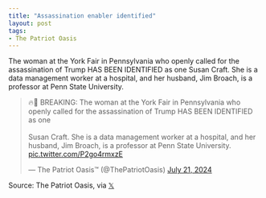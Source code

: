 ```yaml
---
title: "Assassination enabler identified"
layout: post
tags:
- The Patriot Oasis
---
```


The woman at the York Fair in Pennsylvania who openly called for the assassination of Trump HAS BEEN IDENTIFIED as one Susan Craft. She is a data management worker at a hospital, and her husband, Jim Broach, is a professor at Penn State University.

<blockquote class="twitter-tweet"><p lang="en" dir="ltr">🔥🚨 BREAKING: The woman at the York Fair in Pennsylvania who openly called for the assassination of Trump HAS BEEN IDENTIFIED as one <br><br>Susan Craft. She is a data management worker at a hospital, and her husband, Jim Broach, is a professor at Penn State University. <a href="https://t.co/P2go4rmxzE">pic.twitter.com/P2go4rmxzE</a></p>&mdash; The Patriot Oasis™ (@ThePatriotOasis) <a href="https://twitter.com/ThePatriotOasis/status/1814855398303715686?ref_src=twsrc%5Etfw">July 21, 2024</a></blockquote> <script async src="https://platform.twitter.com/widgets.js" charset="utf-8"></script>

Source: The Patriot Oasis, via [𝕏](https://x.com)
